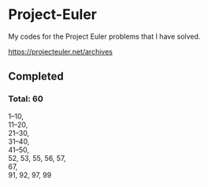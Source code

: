 # Project-Euler

My codes for the Project Euler problems that I have solved.

https://projecteuler.net/archives


## Completed
### Total: 60
1–10,  
11–20,  
21–30,  
31–40,  
41–50,  
52, 53, 55, 56, 57,  
67,  
91, 92, 97, 99
